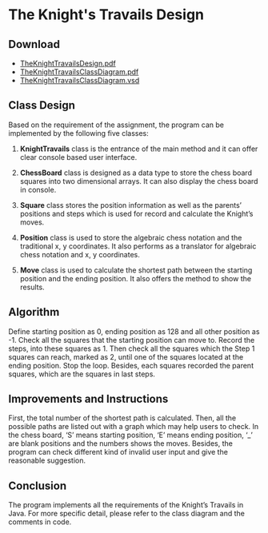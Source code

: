 # The Knight's Travails Design

## Download

- [TheKnightTravailsDesign.pdf][1]
- [TheKnightTravailsClassDiagram.pdf][2]
- [TheKnightTravailsClassDiagram.vsd][3]

## Class Design

Based on the requirement of the assignment, the program can be implemented by the following five classes:

1. **KnightTravails** class is the entrance of the main method and it can offer clear console based user interface.

2. **ChessBoard** class is designed as a data type to store the chess board squares into two dimensional arrays. It can also display the chess board in console.

3. **Square** class stores the position information as well as the parents’ positions and steps which is used for record and calculate the Knight’s moves.

4. **Position** class is used to store the algebraic chess notation and the traditional x, y coordinates. It also performs as a translator for algebraic chess notation and x, y coordinates.

5. **Move** class is used to calculate the shortest path between the starting position and the ending position. It also offers the method to show the results.

## Algorithm

Define starting position as 0, ending position as 128 and all other position as -1. Check all the squares that the starting position can move to. Record the steps, into these squares as 1. Then check all the squares which the Step 1 squares can reach, marked as 2, until one of the squares located at the ending position. Stop the loop. Besides, each squares recorded the parent squares, which are the squares in last steps.

## Improvements and Instructions

First, the total number of the shortest path is calculated. Then, all the possible paths are listed out with a graph which may help users to check. In the chess board, ‘S’ means starting position, ‘E’ means ending position, ‘\_’ are blank positions and the numbers shows the moves. Besides, the program can check different kind of invalid user input and give the reasonable suggestion.

## Conclusion

The program implements all the requirements of the Knight’s Travails in Java. For more specific detail, please refer to the class diagram and the comments in code.

[1]: https://github.com/testerting/the-knight-travails/blob/master/design/TheKnightTravailsDesign.pdf
[2]: https://github.com/testerting/the-knight-travails/blob/master/design/TheKnightTravailsClassDiagram.pdf
[3]: https://github.com/testerting/the-knight-travails/blob/master/design/TheKnightTravailsClassDiagram.vsd